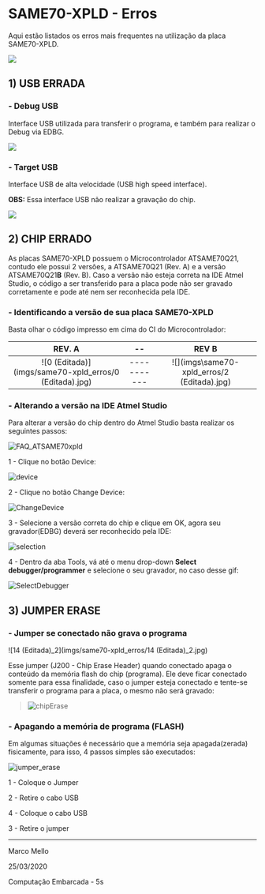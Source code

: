 # SAME70-XPLD - Erros

Aqui estão listados os erros mais frequentes na utilização da placa SAME70-XPLD.

![](imgs/same70-xpld_erros/ATSAME70XPLD_SPL.jpg)

## **1) USB ERRADA**

### - Debug USB

Interface USB utilizada para transferir o programa, e também para realizar o Debug via EDBG.

![](imgs/same70-xpld_erros/9_editada.jpg)



### - Target USB

Interface USB de alta velocidade (USB high speed interface).

**OBS:** Essa interface USB não realizar a gravação do chip.

![](imgs/same70-xpld_erros/12_editada.jpg)



## **2) CHIP ERRADO**

As placas SAME70-XPLD possuem o Microcontrolador ATSAME70Q21, contudo ele possui 2 versões, a ATSAME70Q21 (Rev. A) e a versão ATSAME70Q21**B** (Rev. B). Caso a versão não esteja correta na IDE Atmel Studio, o código a ser transferido para a placa pode não ser gravado corretamente e pode até nem ser reconhecida pela IDE.

### - Identificando a versão de sua placa SAME70-XPLD

Basta olhar o código impresso em cima do CI do Microcontrolador:

|                         REV. A                         |     --      |                    REV B                    |
| :----------------------------------------------------: | :---------: | :-----------------------------------------: |
| ![0 (Editada)](imgs/same70-xpld_erros/0 (Editada).jpg) | ----------- | ![](imgs\same70-xpld_erros/2 (Editada).jpg) |



### - Alterando a versão na IDE Atmel Studio

Para alterar a versão do chip dentro do Atmel Studio basta realizar os seguintes passos:

![FAQ_ATSAME70xpld](imgs/same70-xpld_erros/FAQ_ATSAME70xpld.gif)



1 - Clique no botão Device:

![device](imgs/same70-xpld_erros/device.PNG)



2 - Clique no botão Change Device:

![ChangeDevice](imgs/same70-xpld_erros/ChangeDevice.PNG)



3 - Selecione a versão correta do chip e clique em OK, agora seu gravador(EDBG) deverá ser reconhecido pela IDE:

![selection](imgs/same70-xpld_erros/selection.PNG)



4 - Dentro da aba Tools, vá até o menu drop-down **Select debugger/programmer** e selecione o seu gravador, no caso desse gif:

![SelectDebugger](imgs/same70-xpld_erros/SelectDebugger.PNG)



## **3) JUMPER ERASE**

### - Jumper se conectado não grava o programa

![14 (Editada)_2](imgs/same70-xpld_erros/14 (Editada)_2.jpg)

Esse jumper (J200 - Chip Erase Header) quando conectado apaga o conteúdo da memória flash do chip (programa). Ele deve ficar conectado somente para essa finalidade, caso o jumper esteja conectado e tente-se transferir o programa para a placa, o mesmo não será gravado:

> ![chipErase](imgs/same70-xpld_erros/chipErase.PNG)



### - Apagando a memória de programa (FLASH)

Em algumas situações é necessário que a memória seja apagada(zerada) fisicamente, para isso, 4 passos simples são executados:



![jumper_erase](imgs/same70-xpld_erros/jumper_erase.gif)



1 - Coloque o Jumper

2 - Retire o cabo USB

4 - Coloque o cabo USB

3 - Retire o jumper



------

Marco Mello

25/03/2020

Computação Embarcada - 5s